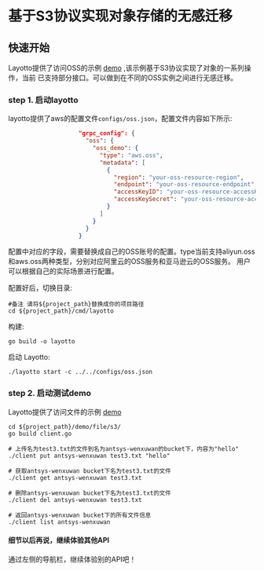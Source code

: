 # 基于S3协议实现对象存储的无感迁移

## 快速开始

Layotto提供了访问OSS的示例 [demo](https://github.com/mosn/layotto/blob/main/demo/file/client.go) ,该示例基于S3协议实现了对象的一系列操作，当前
已支持部分接口。可以做到在不同的OSS实例之间进行无感迁移。

### step 1.  启动layotto

layotto提供了aws的配置文件`configs/oss.json`，配置文件内容如下所示:

```json
                    "grpc_config": {
                      "oss": {
                        "oss_demo": {
                          "type": "aws.oss",
                          "metadata": [
                            {
                              "region": "your-oss-resource-region",
                              "endpoint": "your-oss-resource-endpoint",
                              "accessKeyID": "your-oss-resource-accessKeyID",
                              "accessKeySecret": "your-oss-resource-accessKeySecret"
                            }
                          ]
                        }
                      }
                    }
```

配置中对应的字段，需要替换成自己的OSS账号的配置。type当前支持aliyun.oss和aws.oss两种类型，分别对应阿里云的OSS服务和亚马逊云的OSS服务。
用户可以根据自己的实际场景进行配置。

配置好后，切换目录:

```shell
#备注 请将${project_path}替换成你的项目路径
cd ${project_path}/cmd/layotto
```

构建:

```shell @if.not.exist layotto
go build -o layotto
```

启动 Layotto:

```shell @background
./layotto start -c ../../configs/oss.json
```

### step 2. 启动测试demo

Layotto提供了访问文件的示例 [demo](../../../../demo/file/s3/client.go)

```shell
cd ${project_path}/demo/file/s3/
go build client.go

# 上传名为test3.txt的文件到名为antsys-wenxuwan的bucket下，内容为"hello"
./client put antsys-wenxuwan test3.txt "hello"

# 获取antsys-wenxuwan bucket下名为test3.txt的文件
./client get antsys-wenxuwan test3.txt

# 删除antsys-wenxuwan bucket下名为test3.txt的文件
./client del antsys-wenxuwan test3.txt

# 返回antsys-wenxuwan bucket下的所有文件信息
./client list antsys-wenxuwan

```

#### 细节以后再说，继续体验其他API
通过左侧的导航栏，继续体验别的API吧！
